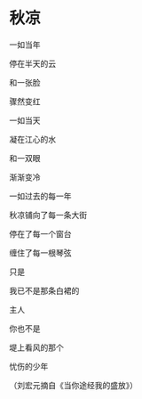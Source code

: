 # 秋凉

一如当年 

停在半天的云 

和一张脸 

骤然变红 

一如当天 

凝在江心的水 

和一双眼 

渐渐变冷 

一如过去的每一年 

秋凉铺向了每一条大街 

停在了每一个窗台 

缠住了每一根琴弦 

只是 

我已不是那条白裙的 

主人 

你也不是 

堤上看风的那个 

忧伤的少年 

（刘宏元摘自《当你途经我的盛放》）